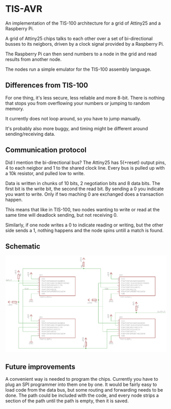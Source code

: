 # TIS-AVR

An implementation of the TIS-100 architecture for a grid of Attiny25 and a Raspberry Pi.

A grid of Attiny25 chips talks to each other over a set of bi-directional busses to its neigbors, driven by a clock signal provided by a Raspberry Pi.

The Raspberry Pi can then send numbers to a node in the grid and read results from another node.

The nodes run a simple emulator for the TIS-100 assembly language.

## Differences from TIS-100

For one thing, it's less secure, less reliable and more 8-bit. There is nothing that stops you from overflowing your numbers or jumping to random memory.

It currently does not loop around, so you have to jump manually.

It's probably also more buggy, and timing might be different around sending/receiving data.

## Communication protocol

Did I mention the bi-directional bus?
The Attiny25 has 5(+reset) output pins, 4 to each neigbor and 1 to the shared clock line.
Every bus is pulled up with a 10k resistor, and pulled low to write.

Data is written in chunks of 10 bits, 2 negotiation bits and 8 data bits.
The first bit is the write bit, the second the read bit.
By sending a 0 you indicate you want to write.
Only if two maching 0 are exchanged does a transaction happen.

This means that like in TIS-100, two nodes wanting to write or read at the same time will deadlock sending, but not receiving 0.

Similarly, if one node writes a 0 to indicate reading or writing, but the other side sends a 1, nothing happens and the node spins untill a match is found.

## Schematic

![Schematic](tis-avr.png)

## Future improvements

A convenient way is needed to program the chips. Currently you have to plug an SPI programmer into them one by one. It would be fairly easy to load code from the data bus, but some routing and forwarding needs to be done. The path could be included with the code, and every node strips a section of the path until the path is empty, then it is saved.
